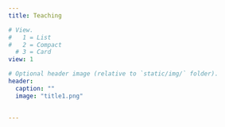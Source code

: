 ```yaml
---
title: Teaching

# View.
#   1 = List
#   2 = Compact
  # 3 = Card
view: 1

# Optional header image (relative to `static/img/` folder).
header:
  caption: ""
  image: "title1.png"
  

---
```



